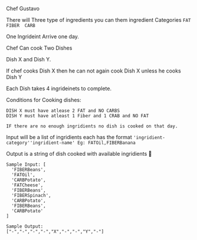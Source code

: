  Chef Gustavo

 There will Three type of ingredients you can  them ingredient Categories ``FAT FIBER  CARB``

One Ingrideint Arrive one day.

Chef Can cook Two Dishes

Dish X and Dish Y.

If chef cooks Dish X then he can not again cook Dish X unless he cooks Dish  Y

Each Dish takes 4 ingrideinets to complete.

Conditions for Cooking dishes:

```
DISH X must have atlease 2 FAT and NO CARBS
DISH Y must have atleast 1 Fiber and 1 CRAB and NO FAT
```

``IF there are no enough ingridients no dish is cooked on that day.``

Input will be a list of ingridients each has the format ``'ingridient-category''ingridient-name' Eg: FATOil,FIBERBanana``

Output is a string of dish cooked with available ingridients 🎉️

```
Sample Input: [
  'FIBERBeans',
  'FATOil',
  'CARBPotato',
  'FATCheese',
  'FIBERBeans',
  'FIBERSpinach',
  'CARBPotato',
  'FIBERBeans',
  'CARBPotato'
]

Sample Output: 
["-","-","-","-","X","-","-","Y","-"]
```


